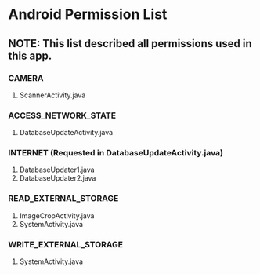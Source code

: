 Android Permission List
=======

## NOTE: This list described all permissions used in this app.

### CAMERA
1. ScannerActivity.java

### ACCESS_NETWORK_STATE
1. DatabaseUpdateActivity.java

### INTERNET (Requested in DatabaseUpdateActivity.java)
1. DatabaseUpdater1.java
2. DatabaseUpdater2.java

### READ_EXTERNAL_STORAGE
1. ImageCropActivity.java
2. SystemActivity.java

### WRITE_EXTERNAL_STORAGE
1. SystemActivity.java